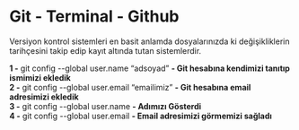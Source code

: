 # Git - Terminal - Github

Versiyon kontrol sistemleri en basit anlamda dosyalarınızda ki değişikliklerin tarihçesini takip edip kayıt altında tutan sistemlerdir.

**1 -** git config --global user.name “adsoyad”	    **- Git hesabına kendimizi tanıtıp ismimizi ekledik <br/>**
**2 -** git config --global user.email “emailimiz”	**- Git hesabına email adresimizi ekledik <br/>**
**3 -** git config --global user.name			          **- Adımızı Gösterdi <br/>**
**4 -** git config --global user.email			        **- Email adresimizi görmemizi sağladı <br/>**
